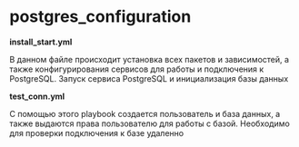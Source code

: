 # postgres_configuration

**install_start.yml**

В данном файле происходит установка всех пакетов и зависимостей, а также конфигурирования сервисов для работы и подключения к PostgreSQL. Запуск сервиса PostgreSQL и инициализация базы данных

**test_conn.yml**

С помощью этого playbook создается пользователь и база данных, а также выдаются права пользователю для работы с базой. Необходимо для проверки подключения к базе удаленно
